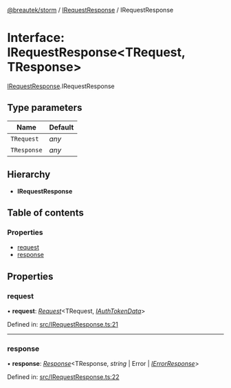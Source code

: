 [@breautek/storm](../README.md) / [IRequestResponse](../modules/irequestresponse.md) / IRequestResponse

# Interface: IRequestResponse<TRequest, TResponse\>

[IRequestResponse](../modules/irequestresponse.md).IRequestResponse

## Type parameters

Name | Default |
------ | ------ |
`TRequest` | *any* |
`TResponse` | *any* |

## Hierarchy

* **IRequestResponse**

## Table of contents

### Properties

- [request](irequestresponse.irequestresponse-1.md#request)
- [response](irequestresponse.irequestresponse-1.md#response)

## Properties

### request

• **request**: [*Request*](../classes/request.request-1.md)<TRequest, [*IAuthTokenData*](iauthtokendata.iauthtokendata-1.md)\>

Defined in: [src/IRequestResponse.ts:21](https://github.com/breautek/storm/blob/34a3167/src/IRequestResponse.ts#L21)

___

### response

• **response**: [*Response*](../classes/response.response-1.md)<TResponse, *string* \| Error \| [*IErrorResponse*](stormerror.ierrorresponse.md)\>

Defined in: [src/IRequestResponse.ts:22](https://github.com/breautek/storm/blob/34a3167/src/IRequestResponse.ts#L22)
